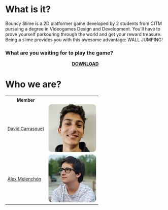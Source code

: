 # What is it?

Bouncy Slime is a 2D platformer game developed by 2 students from CITM pursuing a degree in Videogames Design and Development.
You'll have to prove yourself parkouring through the world and get your reward treasure. Being a slime provides you with this awesome advantage: WALL JUMPING! 
### What are you waiting for to play the game?

<p align="center"> 
	<a href="https://github.com/AlexMelenchon/BouncySlime-XMatSigma/releases/download/2.0/BouncySlime.zip"><strong>DOWNLOAD</strong></a>
</p>

# Who we are?

<table>
  <tr>
   <th> <strong>Member</strong> </th>   
   <th>      </th>
  </tr>
  <tr>
    <td> <a href="https://github.com/davidcarrasquet">David Carrasquet</a></td>   
    <td> <img src="https://github.com/AlexMelenchon/BouncySlime-XMatSigma/blob/master/docs/david.png"> </td>    
  </tr>
  <tr>
    <td><a href="https://github.com/AlexMelenchon">Àlex Melenchón</a></td>    
    <td> <img src="https://github.com/AlexMelenchon/BouncySlime-XMatSigma/blob/master/docs/alex.png"> </td>
  </tr>
</table>